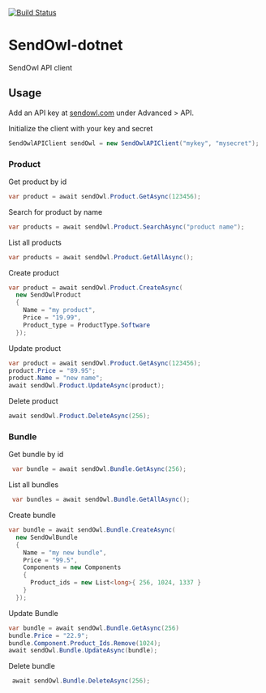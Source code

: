 [![Build Status](https://travis-ci.org/challengerdeep/sendowl-dotnet.svg?branch=master)](https://travis-ci.org/challengerdeep/sendowl-dotnet)

# SendOwl-dotnet
SendOwl API client



## Usage

Add an API key at [sendowl.com](https://www.sendowl.com) under Advanced > API.

Initialize the client with your key and secret

```c#
SendOwlAPIClient sendOwl = new SendOwlAPIClient("mykey", "mysecret");
```

### Product

Get product by id
```c#
var product = await sendOwl.Product.GetAsync(123456);
```

Search for product by name
```c#
var products = await sendOwl.Product.SearchAsync("product name");
```

List all products
```c#
var products = await sendOwl.Product.GetAllAsync();
```

Create product
```c#
var product = await sendOwl.Product.CreateAsync(
  new SendOwlProduct
  {
    Name = "my product",
    Price = "19.99",
    Product_type = ProductType.Software
  });
```

Update product
```c#
var product = await sendOwl.Product.GetAsync(123456);
product.Price = "89.95";
product.Name = "new name";
await sendOwl.Product.UpdateAsync(product);
```

Delete product
```c#
await sendOwl.Product.DeleteAsync(256);
```

### Bundle

Get bundle by id
```c#
 var bundle = await sendOwl.Bundle.GetAsync(256);
```

List all bundles
```c#
 var bundles = await sendOwl.Bundle.GetAllAsync();
```

Create bundle
```c#
var bundle = await sendOwl.Bundle.CreateAsync(
  new SendOwlBundle
  {
    Name = "my new bundle",
    Price = "99.5",
    Components = new Components
    {
      Product_ids = new List<long>{ 256, 1024, 1337 }
    }
  });
```

Update Bundle
```c#
var bundle = await sendOwl.Bundle.GetAsync(256)
bundle.Price = "22.9";
bundle.Component.Product_Ids.Remove(1024);
await sendOwl.Bundle.UpdateAsync(bundle);
```

Delete bundle

```c#
 await sendOwl.Bundle.DeleteAsync(256);
```

